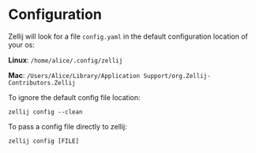 # Configuration

Zellij will look for a file `config.yaml` in the default configuration location of your os:

**Linux**: `/home/alice/.config/zellij`

**Mac**: `/Users/Alice/Library/Application Support/org.Zellij-Contributors.Zellij`

To ignore the default config file location:

```
zellij config --clean
```

To pass a config file directly to zellij:

```
zellij config [FILE]
```
